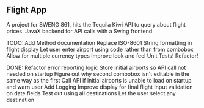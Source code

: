 ## Flight App

A project for SWENG 861, hits the Tequila Kiwi API to query about flight prices. JavaX backend for API calls with a Swing frontend

TODO:
Add Method documentation
Replace ISO-8601 String formatting in flight display
Let user enter airport using code rather than from combobox
Allow for multiple currency types
Improve look and feel
Unit Tests!
Refactor!


DONE:
Refactor error reporting logic
Store initial airports so API call not needed on startup
Figure out why second combobox isn't editable in the same way as the first
Call API if initial airports is unable to load on startup and warn user
Add Logging
Improve display for final flight
Input validation on date fields
Test out using all destinations
Let the user select any destination